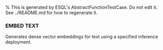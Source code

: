 % This is generated by ESQL's AbstractFunctionTestCase. Do not edit it. See ../README.md for how to regenerate it.

### EMBED TEXT
Generates dense vector embeddings for text using a specified inference deployment.
